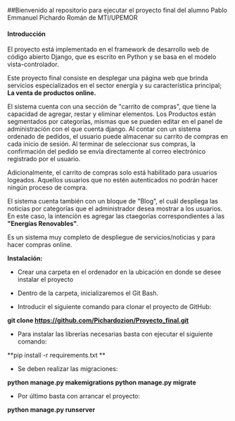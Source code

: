 ##Bienvenido al repositorio para ejecutar el proyecto final del alumno Pablo Emmanuel Pichardo Román de MTI/UPEMOR

#### Introducción

El proyecto está implementado en el framework de desarrollo web de código abierto Django, que es escrito en Python y se basa en el modelo vista-controlador.

Este proyecto final consiste en  desplegar una página web que brinda servicios especializados en el sector energía y su característica principal; **La venta de productos online.**

El sistema cuenta con una sección de "carrito de compras", que tiene la capacidad de agregar, restar y eliminar elementos. Los Productos están segmentados por categorías, mismas que se pueden editar en el panel de administración con el que cuenta django. Al contar con un sistema ordenado de pedidos, el usuario puede almacenar su carrito de compras en cada inicio de sesión. Al terminar de seleccionar sus compras, la confirmación del pedido se envía directamente al correo electrónico registrado por el usuario.

Adicionalmente, el carrito de compras solo está habilitado para usuarios logeados. Aquellos usuarios que no estén autenticados no podrán hacer ningún proceso de compra.

El sistema cuenta también con un bloque de "Blog", el cuál despliega las noticias por categorías que el administrador desea mostrar a los usuarios. En este caso, la intención es agregar las ctaegorías correspondientes a las **"Energías Renovables"**.

Es un sistema muy completo de despliegue de servicios/noticias y para hacer compras online.

**Instalación:**

-  Crear una carpeta en el ordenador en la ubicación en donde se desee instalar el proyecto

- Dentro de la carpeta, inicializaremos el Git Bash.

- Introducir el siguiente comando para clonar el proyecto de GitHub:

**git clone https://github.com/Pichardozion/Proyecto_final.git**

- Para instalar las librerías necesarias basta con ejecutar el siguiente comando:

**pip  install -r requirements.txt **

- Se deben realizar las migraciones:

**python manage.py makemigrations
python manage.py migrate**

- Por último basta con arrancar el proyecto:

**python manage.py runserver**